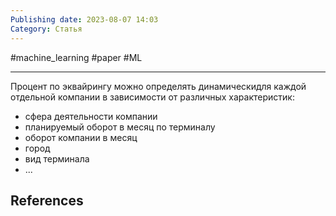 ```yaml
---
Publishing date: 2023-08-07 14:03
Category: Статья
---
```

#machine_learning #paper #ML 

---
 Процент по эквайрингу можно определять динамическидля каждой отдельной компании в зависимости от различных характеристик:
- сфера деятельности компании
- планируемый оборот в месяц по терминалу
- оборот компании в месяц
- город
- вид терминала
- ...

## References
